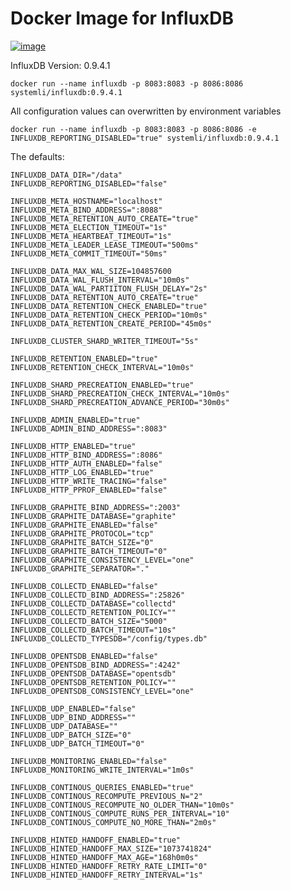Docker Image for InfluxDB
=========================

[![image](http://dockeri.co/image/systemli/influxdb)](https://registry.hub.docker.com/u/systemli/influxdb/)

InfluxDB Version: 0.9.4.1


	docker run --name influxdb -p 8083:8083 -p 8086:8086 systemli/influxdb:0.9.4.1


All configuration values can overwritten by environment variables

	docker run --name influxdb -p 8083:8083 -p 8086:8086 -e INFLUXDB_REPORTING_DISABLED="true" systemli/influxdb:0.9.4.1

The defaults:

	INFLUXDB_DATA_DIR="/data"
	INFLUXDB_REPORTING_DISABLED="false"

	INFLUXDB_META_HOSTNAME="localhost"
	INFLUXDB_META_BIND_ADDRESS=":8088"
	INFLUXDB_META_RETENTION_AUTO_CREATE="true"
	INFLUXDB_META_ELECTION_TIMEOUT="1s"
	INFLUXDB_META_HEARTBEAT_TIMEOUT="1s"
	INFLUXDB_META_LEADER_LEASE_TIMEOUT="500ms"
	INFLUXDB_META_COMMIT_TIMEOUT="50ms"

	INFLUXDB_DATA_MAX_WAL_SIZE=104857600
	INFLUXDB_DATA_WAL_FLUSH_INTERVAL="10m0s"
	INFLUXDB_DATA_WAL_PARTIITON_FLUSH_DELAY="2s"
	INFLUXDB_DATA_RETENTION_AUTO_CREATE="true"
	INFLUXDB_DATA_RETENTION_CHECK_ENABLED="true"
	INFLUXDB_DATA_RETENTION_CHECK_PERIOD="10m0s"
	INFLUXDB_DATA_RETENTION_CREATE_PERIOD="45m0s"

	INFLUXDB_CLUSTER_SHARD_WRITER_TIMEOUT="5s"
	
	INFLUXDB_RETENTION_ENABLED="true"
	INFLUXDB_RETENTION_CHECK_INTERVAL="10m0s"

	INFLUXDB_SHARD_PRECREATION_ENABLED="true"
	INFLUXDB_SHARD_PRECREATION_CHECK_INTERVAL="10m0s"
	INFLUXDB_SHARD_PRECREATION_ADVANCE_PERIOD="30m0s"

	INFLUXDB_ADMIN_ENABLED="true"
	INFLUXDB_ADMIN_BIND_ADDRESS=":8083"

	INFLUXDB_HTTP_ENABLED="true"
	INFLUXDB_HTTP_BIND_ADDRESS=":8086"
	INFLUXDB_HTTP_AUTH_ENABLED="false"
	INFLUXDB_HTTP_LOG_ENABLED="true"
	INFLUXDB_HTTP_WRITE_TRACING="false"
	INFLUXDB_HTTP_PPROF_ENABLED="false"

	INFLUXDB_GRAPHITE_BIND_ADDRESS=":2003"
	INFLUXDB_GRAPHITE_DATABASE="graphite"
	INFLUXDB_GRAPHITE_ENABLED="false"
	INFLUXDB_GRAPHITE_PROTOCOL="tcp"
	INFLUXDB_GRAPHITE_BATCH_SIZE="0"
	INFLUXDB_GRAPHITE_BATCH_TIMEOUT="0"
	INFLUXDB_GRAPHITE_CONSISTENCY_LEVEL="one"
	INFLUXDB_GRAPHITE_SEPARATOR="."

	INFLUXDB_COLLECTD_ENABLED="false"
	INFLUXDB_COLLECTD_BIND_ADDRESS=":25826"
	INFLUXDB_COLLECTD_DATABASE="collectd"
	INFLUXDB_COLLECTD_RETENTION_POLICY=""
	INFLUXDB_COLLECTD_BATCH_SIZE="5000"
	INFLUXDB_COLLECTD_BATCH_TIMEOUT="10s"
	INFLUXDB_COLLECTD_TYPESDB="/config/types.db"

	INFLUXDB_OPENTSDB_ENABLED="false"
	INFLUXDB_OPENTSDB_BIND_ADDRESS=":4242"
	INFLUXDB_OPENTSDB_DATABASE="opentsdb"
	INFLUXDB_OPENTSDB_RETENTION_POLICY=""
	INFLUXDB_OPENTSDB_CONSISTENCY_LEVEL="one"

	INFLUXDB_UDP_ENABLED="false"
	INFLUXDB_UDP_BIND_ADDRESS=""
	INFLUXDB_UDP_DATABASE=""
	INFLUXDB_UDP_BATCH_SIZE="0"
	INFLUXDB_UDP_BATCH_TIMEOUT="0"

	INFLUXDB_MONITORING_ENABLED="false"
	INFLUXDB_MONITORING_WRITE_INTERVAL="1m0s"

	INFLUXDB_CONTINOUS_QUERIES_ENABLED="true"
	INFLUXDB_CONTINOUS_RECOMPUTE_PREVIOUS_N="2"
	INFLUXDB_CONTINOUS_RECOMPUTE_NO_OLDER_THAN="10m0s"
	INFLUXDB_CONTINOUS_COMPUTE_RUNS_PER_INTERVAL="10"
	INFLUXDB_CONTINOUS_COMPUTE_NO_MORE_THAN="2m0s"

	INFLUXDB_HINTED_HANDOFF_ENABLED="true"
	INFLUXDB_HINTED_HANDOFF_MAX_SIZE="1073741824"
	INFLUXDB_HINTED_HANDOFF_MAX_AGE="168h0m0s"
	INFLUXDB_HINTED_HANDOFF_RETRY_RATE_LIMIT="0"
	INFLUXDB_HINTED_HANDOFF_RETRY_INTERVAL="1s"
